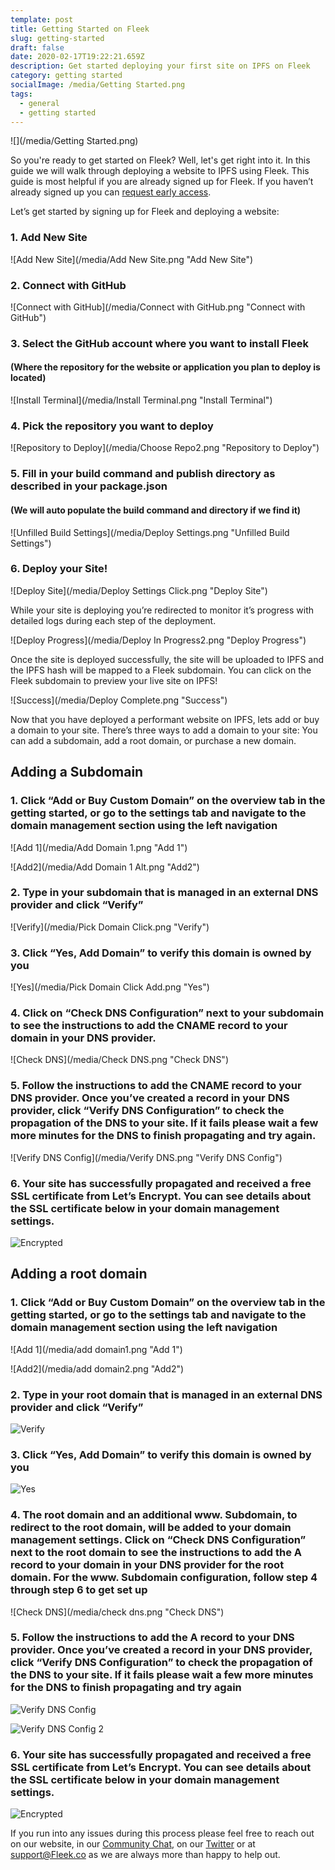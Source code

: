 ```yaml
---
template: post
title: Getting Started on Fleek
slug: getting-started
draft: false
date: 2020-02-17T19:22:21.659Z
description: Get started deploying your first site on IPFS on Fleek
category: getting started
socialImage: /media/Getting Started.png 
tags:
  - general
  - getting started
---
```

![](/media/Getting Started.png)

So you're ready to get started on Fleek? Well, let's get right into it. In this guide we will walk through deploying a website to IPFS using Fleek. This guide is most helpful if you are already signed up for Fleek. If you haven’t already signed up you can [request early access](https://terminalbeta.typeform.com/to/kionHH).

Let’s get started by signing up for Fleek and deploying a website:

### 1. Add New Site

![Add New Site](/media/Add New Site.png "Add New Site")

### 2. Connect with GitHub

![Connect with GitHub](/media/Connect with GitHub.png "Connect with GitHub")

### 3. **Select the GitHub account where you want to install Fleek**

#### **(Where the repository for the website or application you plan to deploy is located)**

![Install Terminal](/media/Install Terminal.png "Install Terminal")

### 4. **Pick the repository you want to deploy**

![Repository to Deploy](/media/Choose Repo2.png "Repository to Deploy")

### **5**. **Fill in your build command and publish directory as described in your package.json**

#### (We will auto populate the build command and directory if we find it)

![Unfilled Build Settings](/media/Deploy Settings.png "Unfilled Build Settings")

### **6**. **Deploy your Site!**

![Deploy Site](/media/Deploy Settings Click.png "Deploy Site")



While your site is deploying you’re redirected to monitor it’s progress with detailed logs during each step of the deployment.

![Deploy Progress](/media/Deploy In Progress2.png "Deploy Progress")

Once the site is deployed successfully, the site will be uploaded to IPFS and the IPFS hash will be mapped to a Fleek subdomain. You can click on the Fleek subdomain to preview your live site on IPFS!

![Success](/media/Deploy Complete.png "Success")

Now that you have deployed a performant website on IPFS, lets add or buy a domain to your site. There’s three ways to add a domain to your site: You can add a subdomain, add a root domain, or purchase a new domain.

## Adding a Subdomain

### 1. **Click “Add or Buy Custom Domain” on the overview tab in the getting started, or go to the settings tab and navigate to the domain management section using the left navigation**

![Add 1](/media/Add Domain 1.png "Add 1")

![Add2](/media/Add Domain 1 Alt.png "Add2")

### **2. Type in your subdomain that is managed in an external DNS provider and click “Verify”**

![Verify](/media/Pick Domain Click.png "Verify")

### **3. Click “Yes, Add Domain” to verify this domain is owned by you**

![Yes](/media/Pick Domain Click Add.png "Yes")

### 4. Click on “Check DNS Configuration” next to your subdomain to see the instructions to add the CNAME record to your domain in your DNS provider.

![Check DNS](/media/Check DNS.png "Check DNS")

### 5. **Follow the instructions to add the CNAME record to your DNS provider. Once you’ve created a record in your DNS provider, click “Verify DNS Configuration” to check the propagation of the DNS to your site. If it fails please wait a few more minutes for the DNS to finish propagating and try again.**

![Verify DNS Config](/media/Verify DNS.png "Verify DNS Config")

### 6. **Your site has successfully propagated and received a free SSL certificate from Let’s Encrypt. You can see details about the SSL certificate below in your domain management settings.**

![Encrypted](/media/Cert.png "Encrypted")

## Adding a root domain

### 1. **Click “Add or Buy Custom Domain” on the overview tab in the getting started, or go to the settings tab and navigate to the domain management section using the left navigation**

![Add 1](/media/add domain1.png "Add 1")

![Add2](/media/add domain2.png "Add2")

### **2. Type in your root domain that is managed in an external DNS provider and click “Verify”**

![Verify](/media/Verify.png "Verify")

### **3. Click “Yes, Add Domain” to verify this domain is owned by you**

![Yes](/media/yes.png "Yes")

### 4. **The root domain and an additional www. Subdomain, to redirect to the root domain, will be added to your domain management settings. Click on “Check DNS Configuration” next to the root domain to see the instructions to add the A record to your domain in your DNS provider for the root domain. For the www. Subdomain configuration, follow step 4 through step 6 to get set up**

![Check DNS](/media/check dns.png "Check DNS")

### 5. **Follow the instructions to add the A record to your DNS provider. Once you’ve created a record in your DNS provider, click “Verify DNS Configuration” to check the propagation of the DNS to your site. If it fails please wait a few more minutes for the DNS to finish propagating and try again**

![Verify DNS Config](/media/dns.png "Verify DNS Config")

![Verify DNS Config 2](/media/dns2.png "Verify DNS Config 2")

### 6. **Your site has successfully propagated and received a free SSL certificate from Let’s Encrypt. You can see details about the SSL certificate below in your domain management settings.**

![Encrypted](/media/certroot.png "Encrypted")

If you run into any issues during this process please feel free to reach out on our website, in our [Community Chat](https://join.slack.com/t/terminal-public/shared_invite/enQtOTM1MjQ3NTExMDU3LTNkYjU1ZGJhZGUyYjgwN2I3OThjY2U5OThlMGY2MGY0OGYxMDI1OWIwMTMwYzViZGY4ZGU0NDA0YmY4ZjVhOTg), on our [Twitter](https://twitter.com/terminaldotco) or at support@Fleek.co as we are always more than happy to help out.
